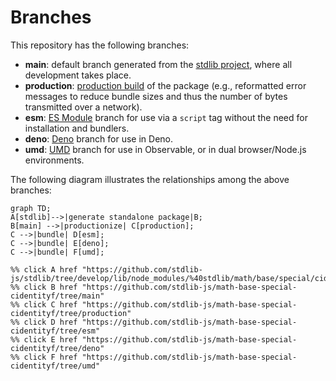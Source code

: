 <!--

@license Apache-2.0

Copyright (c) 2022 The Stdlib Authors.

Licensed under the Apache License, Version 2.0 (the "License");
you may not use this file except in compliance with the License.
You may obtain a copy of the License at

    http://www.apache.org/licenses/LICENSE-2.0

Unless required by applicable law or agreed to in writing, software
distributed under the License is distributed on an "AS IS" BASIS,
WITHOUT WARRANTIES OR CONDITIONS OF ANY KIND, either express or implied.
See the License for the specific language governing permissions and
limitations under the License.

-->

# Branches

This repository has the following branches:

-   **main**: default branch generated from the [stdlib project][stdlib-url], where all development takes place.
-   **production**: [production build][production-url] of the package (e.g., reformatted error messages to reduce bundle sizes and thus the number of bytes transmitted over a network).
-   **esm**: [ES Module][esm-url] branch for use via a `script` tag without the need for installation and bundlers.
-   **deno**: [Deno][deno-url] branch for use in Deno.
-   **umd**: [UMD][umd-url] branch for use in Observable, or in dual browser/Node.js environments.

The following diagram illustrates the relationships among the above branches:

```mermaid
graph TD;
A[stdlib]-->|generate standalone package|B;
B[main] -->|productionize| C[production];
C -->|bundle| D[esm];
C -->|bundle| E[deno];
C -->|bundle| F[umd];

%% click A href "https://github.com/stdlib-js/stdlib/tree/develop/lib/node_modules/%40stdlib/math/base/special/cidentityf"
%% click B href "https://github.com/stdlib-js/math-base-special-cidentityf/tree/main"
%% click C href "https://github.com/stdlib-js/math-base-special-cidentityf/tree/production"
%% click D href "https://github.com/stdlib-js/math-base-special-cidentityf/tree/esm"
%% click E href "https://github.com/stdlib-js/math-base-special-cidentityf/tree/deno"
%% click F href "https://github.com/stdlib-js/math-base-special-cidentityf/tree/umd"
```

[stdlib-url]: https://github.com/stdlib-js/stdlib/tree/develop/lib/node_modules/%40stdlib/math/base/special/cidentityf
[production-url]: https://github.com/stdlib-js/math-base-special-cidentityf/tree/production
[deno-url]: https://github.com/stdlib-js/math-base-special-cidentityf/tree/deno
[umd-url]: https://github.com/stdlib-js/math-base-special-cidentityf/tree/umd
[esm-url]: https://github.com/stdlib-js/math-base-special-cidentityf/tree/esm